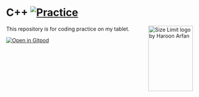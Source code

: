 # C++ [![Practice](https://img.icons8.com/cute-clipart/44/000000/property-script.png)](https://github.com/haroonarfan/c-#readme)
<img src="https://ai.github.io/size-limit/logo.svg" align="right"
     alt="Size Limit logo by Haroon Arfan" width="120" height="178">
This repository is for coding practice on my tablet.

[![Open in Gitpod](https://gitpod.io/button/open-in-gitpod.svg)](https://gitpod.io/#https://github.com/haroonarfan/c-)

